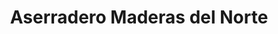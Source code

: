 ---
title: "Aserradero Maderas del Norte"
url: /caracas/aserradero-maderas-del-norte/
shop: comercio
---